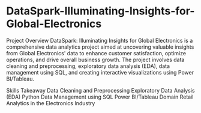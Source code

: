 # DataSpark-Illuminating-Insights-for-Global-Electronics
Project Overview
DataSpark: Illuminating Insights for Global Electronics is a comprehensive data analytics project aimed at uncovering valuable insights from Global Electronics' data to enhance customer satisfaction, optimize operations, and drive overall business growth. The project involves data cleaning and preprocessing, exploratory data analysis (EDA), data management using SQL, and creating interactive visualizations using Power BI/Tableau.

Skills Takeaway
Data Cleaning and Preprocessing
Exploratory Data Analysis (EDA)
Python
Data Management using SQL
Power BI/Tableau
Domain
Retail Analytics in the Electronics Industry
